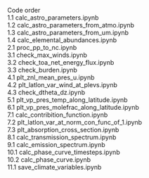 Code order<br />
1.1  calc_astro_parameters.ipynb<br />
1.2  calc_astro_parameters_from_atmo.ipynb<br />
1.3  calc_astro_parameters_from_um.ipynb<br />
1.4  calc_elemental_abundances.ipynb<br />
2.1  proc_pp_to_nc.ipynb<br />
3.1  check_max_winds.ipynb<br />
3.2  check_toa_net_energy_flux.ipynb<br />
3.3  check_burden.ipynb<br />
4.1  plt_znl_mean_pres_u.ipynb<br />
4.2  plt_latlon_var_wind_at_plevs.ipynb<br />
4.3  check_dtheta_dz.ipynb<br />
5.1  plt_vp_pres_temp_along_latitude.ipynb<br />
6.1  plt_vp_pres_molefrac_along_latitude.ipynb<br />
7.1  calc_contribition_function.ipynb<br />
7.2  plt_latlon_var_at_norm_con_func_of_1.ipynb<br />
7.3  plt_absorption_cross_section.ipynb<br />
8.1  calc_transmission_spectrum.ipynb<br />
9.1  calc_emission_spectrum.ipynb<br />
10.1 calc_phase_curve_timesteps.ipynb<br />
10.2 calc_phase_curve.ipynb<br />
11.1 save_climate_variables.ipynb<br />